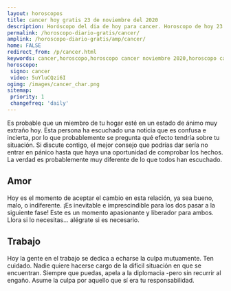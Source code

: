 ```yaml
---
layout: horoscopos
title: cancer hoy gratis 23 de noviembre del 2020 
description: Horóscopo del dia de hoy para cancer. Horoscopo de hoy 23 de noviembre del 2020. Las predicciones de amor, trabajo, vida personal gratis.
permalink: /horoscopo-diario-gratis/cancer/
amplink: /horoscopo-diario-gratis/amp/cancer/
home: FALSE
redirect_from: /p/cancer.html
keywords: cancer,horoscopo,horoscopo cancer noviembre 2020,horoscopo cancer hoy,tarot cancer noviembre 2020,horoscopo cancer,tarot cancer hoy,horoscopo de hoy,horoscopo diario,tarot del amor,horoscopo de hoy cancer,horoscopo diario del tarot, Horoscopo de hoy cancer 23 de noviembre del 2020,horóscopo del día,signos zodiacales 2020, el horoscopo de hoy
horoscopo:
 signo: cancer
 video: 5uYluCQzi6I
ogimg: /images/cancer_char.png
sitemap:
 priority: 1
 changefreq: 'daily'
---
```



Es probable que un miembro de tu hogar esté en un estado de ánimo muy extraño hoy. Esta persona ha escuchado una noticia que es confusa e incierta, por lo que probablemente se pregunta qué efecto tendría sobre tu situación. Si discute contigo, el mejor consejo que podrías dar sería no entrar en pánico hasta que haya una oportunidad de comprobar los hechos. La verdad es probablemente muy diferente de lo que todos han escuchado.

## Amor

Hoy es el momento de aceptar el cambio en esta relación, ya sea bueno, malo, o indiferente. ¡Es inevitable e imprescindible para los dos pasar a la siguiente fase! Este es un momento apasionante y liberador para ambos. Llora si lo necesitas... alégrate si es necesario.

## Trabajo

Hoy la gente en el trabajo se dedica a echarse la culpa mutuamente. Ten cuidado. Nadie quiere hacerse cargo de la difícil situación en que se encuentran. Siempre que puedas, apela a la diplomacia -pero sin recurrir al engaño. Asume la culpa por aquello que sí era tu responsabilidad.